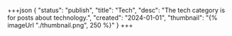 +++json
{
  "status": "publish",
  "title": "Tech",
  "desc": "The tech category is for posts about technology.",
  "created": "2024-01-01",
  "thumbnail": "{% imageUrl "./thumbnail.png", 250 %}"
}
+++
